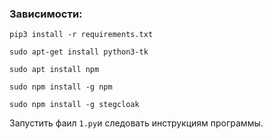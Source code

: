 
### Зависимости:

`pip3 install -r requirements.txt`

`sudo apt-get install python3-tk`

`sudo apt install npm`

`sudo npm install -g npm`

`sudo npm install -g stegcloak`

Запустить фаил `1.py`и следовать инструкциям программы.
